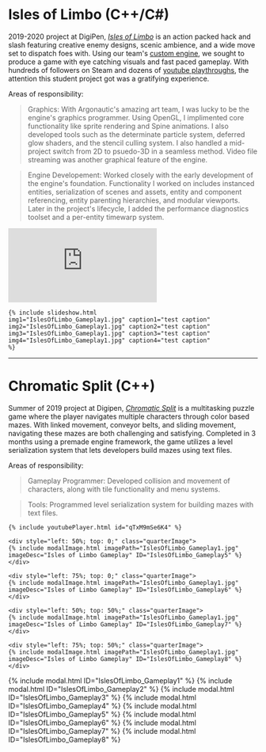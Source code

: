 # Isles of Limbo (C++/C#)

2019-2020 project at DigiPen, [_Isles of Limbo_](https://store.steampowered.com/app/1389260/Isles_of_Limbo/) is an action packed hack and slash featuring creative enemy designs, scenic ambience, and a wide move set to dispatch foes with. Using our team's [custom engine](), we sought to produce a game with eye catching visuals and fast paced gameplay. With hundreds of followers on Steam and dozens of [youtube playthroughs](https://www.youtube.com/results?search_query=isles+of+limbo), the attention this student project got was a gratifying experience.

Areas of responsibility:

> Graphics: With Argonautic's amazing art team, I was lucky to be the engine's graphics programmer. Using OpenGL, I implimented core functionality like sprite rendering and Spine animations. I also developed tools such as the determinate particle system, deferred glow shaders, and the stencil culling system. I also handled a mid-project switch from 2D to psuedo-3D in a seamless method. Video file streaming was another graphical feature of the engine.

> Engine Developement: Worked closely with the early development of the engine's foundation. Functionality I worked on includes instanced entities, serialization of scenes and assets, entity and component referencing, entity parenting hierarchies, and modular viewports. Later in the project's lifecycle, I added the performance diagnostics toolset and a per-entity timewarp system.

<div class="aspect-ratio">
    <iframe src="https://www.youtube.com/embed/qTxM9mSe6K4" 
        frameborder="0" 
        allowfullscreen>
    </iframe>

    {% include slideshow.html 
    img1="IslesOfLimbo_Gameplay1.jpg" caption1="test caption"
    img2="IslesOfLimbo_Gameplay1.jpg" caption2="test caption"
    img3="IslesOfLimbo_Gameplay1.jpg" caption3="test caption"
    img4="IslesOfLimbo_Gameplay1.jpg" caption4="test caption"
    %}

</div>

<p></p>
<hr>

# Chromatic Split (C++)

Summer of 2019 project at Digipen, [_Chromatic Split_]() is a multitasking puzzle game where the player navigates multiple characters through color based mazes. With linked movement, conveyor belts, and sliding movement, navigating these mazes are both challenging and satisfying. Completed in 3 months using a premade engine framework, the game utilizes a level serialization system that lets developers build mazes using text files.

Areas of responsibility:

> Gameplay Programmer: Developed collision and movement of characters, along with tile functionality and menu systems.

> Tools: Programmed level serialization system for building mazes with text files.

<div class="aspect-ratio">

    {% include youtubePlayer.html id="qTxM9mSe6K4" %}

    <div style="left: 50%; top: 0;" class="quarterImage">
    {% include modalImage.html imagePath="IslesOfLimbo_Gameplay1.jpg" imageDesc="Isles of Limbo Gameplay" ID="IslesOfLimbo_Gameplay5" %}
    </div>

    <div style="left: 75%; top: 0;" class="quarterImage">
    {% include modalImage.html imagePath="IslesOfLimbo_Gameplay1.jpg" imageDesc="Isles of Limbo Gameplay" ID="IslesOfLimbo_Gameplay6" %}
    </div>

    <div style="left: 50%; top: 50%;" class="quarterImage">
    {% include modalImage.html imagePath="IslesOfLimbo_Gameplay1.jpg" imageDesc="Isles of Limbo Gameplay" ID="IslesOfLimbo_Gameplay7" %}
    </div>

    <div style="left: 75%; top: 50%;" class="quarterImage">
    {% include modalImage.html imagePath="IslesOfLimbo_Gameplay1.jpg" imageDesc="Isles of Limbo Gameplay" ID="IslesOfLimbo_Gameplay8" %}
    </div>
</div>
<p></p>

{% include modal.html ID="IslesOfLimbo_Gameplay1" %}
{% include modal.html ID="IslesOfLimbo_Gameplay2" %}
{% include modal.html ID="IslesOfLimbo_Gameplay3" %}
{% include modal.html ID="IslesOfLimbo_Gameplay4" %}
{% include modal.html ID="IslesOfLimbo_Gameplay5" %}
{% include modal.html ID="IslesOfLimbo_Gameplay6" %}
{% include modal.html ID="IslesOfLimbo_Gameplay7" %}
{% include modal.html ID="IslesOfLimbo_Gameplay8" %}